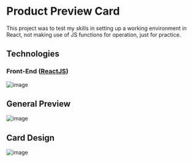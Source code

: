 # Product Preview Card

This project was to test my skills in setting up a working environment in React, not making use of JS functions for operation, just for practice.

## Technologies
### Front-End ([ReactJS](https://pt-br.reactjs.org/))

![image](https://github.com/willmarchi01/react-product-preview-card/blob/main/midia/1.png)

## General Preview

![image](https://github.com/willmarchi01/react-product-preview-card/blob/main/midia/2.png)

## Card Design

![image](https://github.com/willmarchi01/react-product-preview-card/blob/main/midia/3.png)

